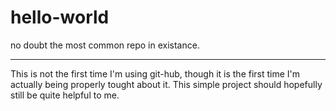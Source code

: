 # hello-world
no doubt the most common repo in existance.

---

This is not the first time I'm using git-hub, though it is the first time I'm actually being properly tought about it.
This simple project should hopefully still be quite helpful to me.
